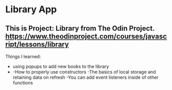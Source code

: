 #  Library App
## This is Project: Library from The Odin Project. https://www.theodinproject.com/courses/javascript/lessons/library
Things I learned:

- using popups to add new books to the library
- -How to properly use constructors
-The basics of local storage and retaining data on refresh
-You can add event listeners inside of other functions




